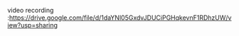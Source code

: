 video recording :https://drive.google.com/file/d/1daYNl05GxdvJDUCiPGHqkevnF1RDhzUW/view?usp=sharing
